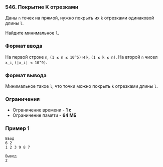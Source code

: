 ### 546. Покрытие K отрезками
Даны `n` точек на прямой, нужно покрыть их `k` отрезками одинаковой длины `l`.

Найдите минимальное `l`.

### Формат ввода
На первой строке `n`, `(1 ≤ n ≤ 10^5)` и `k`, `(1 ≤ k ≤ n)`. На второй `n` чисел `x_i`, `(|x_i| ≤ 10^9)`.

### Формат вывода
Минимальное такое `l`, что точки можно покрыть `k` отрезками длины `l`.

### Ограничения
- Ограничение времени - **1 с**
- Ограничение памяти - **64 МБ**

### Пример 1
```
Ввод
6 2
1 2 3 9 8 7

Вывод
2
```